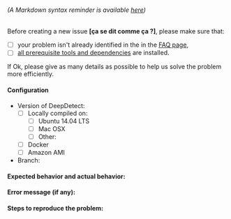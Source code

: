 ###### _(A Markdown syntax reminder is available [here](https://guides.github.com/features/mastering-markdown/ "GitHub Guides - Mastering Markdown"))_
Before creating a new issue **[ça se dit comme ça ?]**, please make sure that:
- [ ] your problem isn't already identified in the in the [FAQ page](http://www.deepdetect.com/overview/faq/ "DeepDetect FAQ page"),
- [ ] [all prerequisite tools and dependencies](http://www.deepdetect.com/overview/installing/ "DeepDetect installation page") are installed.

If Ok, please give as many details as possible to help us solve the problem more efficiently.
#### Configuration
- Version of DeepDetect:
    - [ ] Locally compiled on:
        - [ ] Ubuntu 14.04 LTS
        - [ ] Mac OSX
        - [ ] Other:
    - [ ] Docker
    - [ ] Amazon AMI
- Branch:

#### Expected behavior and actual behavior:

#### Error message (if any):

#### Steps to reproduce the problem:
